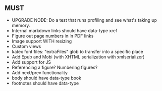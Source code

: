 ## MUST

- UPGRADE NODE: Do a test that runs profiling and see what's taking up memory.  
- Internal markdown links should have data-type xref
- Figure out page numbers in in PDF links
- Image support WITH resizing
- Custom views
- katex font files: "extraFiles" glob to transfer into a specific place
- Add Epub and Mobi (with XHTML serialization with xmlserializer)
- Add support for JS
- Referencing a figure? Numbering figures?
- Add next/prev functionality
- body should have data-type book
- footnotes should have data-type
